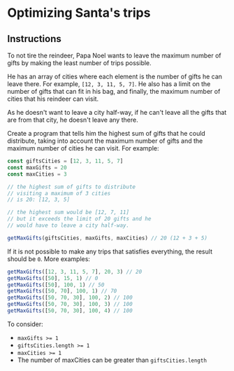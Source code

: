 # Optimizing Santa's trips

## Instructions

To not tire the reindeer, Papa Noel wants to leave the maximum number of gifts by making the least
number of trips possible.

He has an array of cities where each element is the number of gifts he can leave there. For example,
`[12, 3, 11, 5, 7]`. He also has a limit on the number of gifts that can fit in his bag, and finally,
the maximum number of cities that his reindeer can visit.

As he doesn't want to leave a city half-way, if he can't leave all the gifts that are from that
city, he doesn't leave any there.

Create a program that tells him the highest sum of gifts that he could distribute, taking into
account the maximum number of gifts and the maximum number of cities he can visit. For example:

```js
const giftsCities = [12, 3, 11, 5, 7]
const maxGifts = 20
const maxCities = 3

// the highest sum of gifts to distribute
// visiting a maximum of 3 cities
// is 20: [12, 3, 5]

// the highest sum would be [12, 7, 11]
// but it exceeds the limit of 20 gifts and he
// would have to leave a city half-way.

getMaxGifts(giftsCities, maxGifts, maxCities) // 20 (12 + 3 + 5)
```

If it is not possible to make any trips that satisfies everything, the result should be `0`. More examples:

```js
getMaxGifts([12, 3, 11, 5, 7], 20, 3) // 20
getMaxGifts([50], 15, 1) // 0
getMaxGifts([50], 100, 1) // 50
getMaxGifts([50, 70], 100, 1) // 70
getMaxGifts([50, 70, 30], 100, 2) // 100
getMaxGifts([50, 70, 30], 100, 3) // 100
getMaxGifts([50, 70, 30], 100, 4) // 100
```

To consider:

- `maxGifts >= 1`
- `giftsCities.length >= 1`
- `maxCities >= 1`
- The number of maxCities can be greater than `giftsCities.length`
